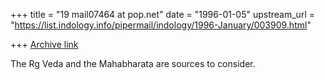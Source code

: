 +++
title = "19 mail07464 at pop.net"
date = "1996-01-05"
upstream_url = "https://list.indology.info/pipermail/indology/1996-January/003909.html"

+++
[Archive link](https://list.indology.info/pipermail/indology/1996-January/003909.html)

The Rg Veda and the Mahabharata are sources to consider.










